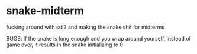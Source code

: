 # snake-midterm

fucking around with sdl2 and making the snake shit for midterms

BUGS:
    if the snake is long enough and you wrap around yourself, instead of game over, it results in the snake initializing to 0 
